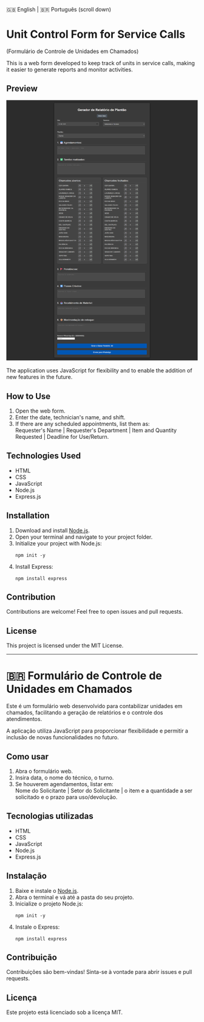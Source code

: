 🇬🇧 English | 🇧🇷 Português (scroll down)

# Unit Control Form for Service Calls  
(Formulário de Controle de Unidades em Chamados)

This is a web form developed to keep track of units in service calls, making it easier to generate reports and monitor activities.

## Preview

![Preview](./assets/screenshot.png)

The application uses JavaScript for flexibility and to enable the addition of new features in the future.

## How to Use

1. Open the web form.
2. Enter the date, technician's name, and shift.
3. If there are any scheduled appointments, list them as:  
   Requester's Name | Requester's Department | Item and Quantity Requested | Deadline for Use/Return.

## Technologies Used

- HTML
- CSS
- JavaScript
- Node.js
- Express.js

## Installation

1. Download and install [Node.js](https://nodejs.org/).
2. Open your terminal and navigate to your project folder.
3. Initialize your project with Node.js:
   ```
   npm init -y
   ```
4. Install Express:
   ```
   npm install express
   ```

## Contribution

Contributions are welcome! Feel free to open issues and pull requests.

## License

This project is licensed under the MIT License.

---

# 🇧🇷 Formulário de Controle de Unidades em Chamados

Este é um formulário web desenvolvido para contabilizar unidades em chamados, facilitando a geração de relatórios e o controle dos atendimentos.

A aplicação utiliza JavaScript para proporcionar flexibilidade e permitir a inclusão de novas funcionalidades no futuro.

## Como usar

1. Abra o formulário web.
2. Insira data, o nome do técnico, o turno.
3. Se houverem agendamentos, listar em:  
   Nome do Solicitante | Setor do Solicitante | o item e a quantidade a ser solicitado e o prazo para uso/devolução.

## Tecnologias utilizadas

- HTML
- CSS
- JavaScript
- Node.js
- Express.js

## Instalação

1. Baixe e instale o [Node.js](https://nodejs.org/).
2. Abra o terminal e vá até a pasta do seu projeto.
3. Inicialize o projeto Node.js:
   ```
   npm init -y
   ```
4. Instale o Express:
   ```
   npm install express
   ```

## Contribuição

Contribuições são bem-vindas! Sinta-se à vontade para abrir issues e pull requests.

## Licença

Este projeto está licenciado sob a licença MIT.
